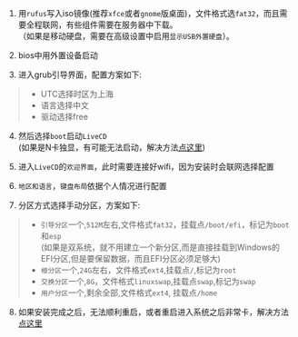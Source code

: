 1. 用`rufus`写入iso镜像(推荐`xfce`或者`gnome`版桌面)，文件格式选`fat32`，而且需要全程联网，有些组件需要在服务器中下载。\
（如果是移动硬盘，需要在高级设置中启用`显示USB外置硬盘`）。

2. bios中用外置设备启动

3. 进入grub引导界面，配置方案如下:
> * UTC选择时区为上海
> * 语言选择中文
> * 驱动选择free

4. 然后选择`boot`启动`LiveCD`\
(如果是N卡独显，有可能无法启动，解决方法[点这里](N卡笔记本.md))

5. 进入`LiveCD`的`欢迎界面`，此时需要连接好wifi，因为安装时会联网选择配置

5. `地区和语言`，`键盘布局`依据个人情况进行配置

6. 分区方式选择手动分区，方案如下:
> * `引导分区`一个,`512M`左右,文件格式`fat32`，挂载点`/boot/efi`，标记为`boot`和`esp`\
(如果是双系统，就不用建立一个新分区,而是直接挂载到Windows的EFI分区,但是要保留数据，而且EFI分区必须足够大)
> * `根分区`一个,`24G`左右，文件格式`ext4`,挂载点`/`,标记为`root`
> * `交换分区`一个,`8G`，文件格式`linuxswap`,挂载点`swap`,标记为`swap`
> * `用户分区`一个,剩余全部,文件格式`ext4`, 挂载点`/home`

8. 如果安装完成之后，无法顺利重启，或者重启进入系统之后非常卡，解决方法[点这里](N卡笔记本.md)

